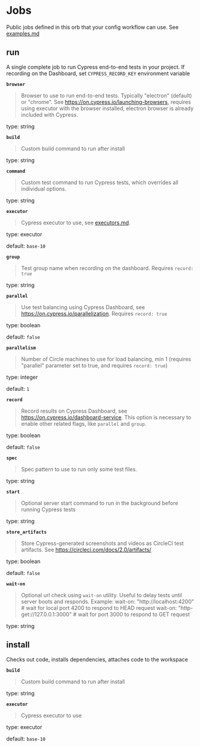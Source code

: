 # Jobs


Public jobs defined in this orb that your config workflow can use. See [examples.md](./examples.md)

## run


A single complete job to run Cypress end-to-end tests in your project. If recording on the Dashboard, set `CYPRESS_RECORD_KEY` environment variable


**`browser`**

> Browser to use to run end-to-end tests. Typically "electron" (default) or "chrome".
> See https://on.cypress.io/launching-browsers, requires using executor with the browser installed,
> electron browser is already included with Cypress.


type: string


**`build`**

> Custom build command to run after install


type: string


**`command`**

> Custom test command to run Cypress tests, which overrides all individual options.


type: string


**`executor`**

> Cypress executor to use, see [executors.md](executors.md).


type: executor


default: `base-10`


**`group`**

> Test group name when recording on the dashboard. Requires `record: true`


type: string


**`parallel`**

> Use test balancing using Cypress Dashboard,
> see https://on.cypress.io/parallelization. Requires `record: true`


type: boolean


default: `false`


**`parallelism`**

> Number of Circle machines to use for load balancing, min 1
> (requires "parallel" parameter set to true, and requires `record: true`)


type: integer


default: `1`


**`record`**

> Record results on Cypress Dashboard, see https://on.cypress.io/dashboard-service.
> This option is necessary to enable other related flags, like `parallel` and `group`.


type: boolean


default: `false`


**`spec`**

> Spec pattern to use to run only some test files.


type: string


**`start`**

> Optional server start command to run in the background before running Cypress tests


type: string


**`store_artifacts`**

> Store Cypress-generated screenshots and videos as CircleCI test artifacts.
> See https://circleci.com/docs/2.0/artifacts/


type: boolean


default: `false`


**`wait-on`**

> Optional url check using `wait-on` utility. Useful to delay tests until server boots and responds.
> Example:
>   wait-on: "http://localhost:4200" # wait for local port 4200 to respond to HEAD request
>   wait-on: "http-get://127.0.0.1:3000" # wait for port 3000 to respond to GET request


type: string

## install


Checks out code, installs dependencies, attaches code to the workspace


**`build`**

> Custom build command to run after install


type: string


**`executor`**

> Cypress executor to use


type: executor


default: `base-10`

